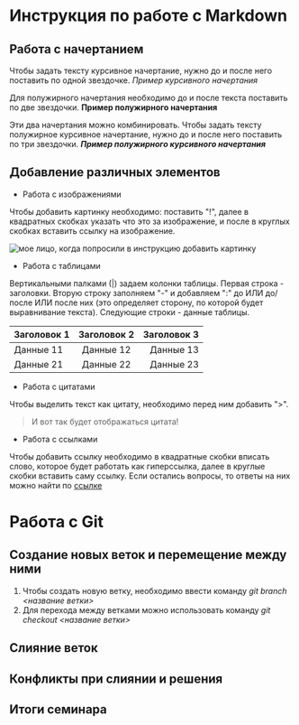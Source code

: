 # Инструкция по работе с Markdown

## Работа с начертанием

Чтобы задать тексту курсивное начертание, нужно до и после него поставить по одной звездочке.
*Пример курсивного начертания*

Для полужирного начертания необходимо до и после текста поставить по две звездочки.
**Пример полужирного начертания**

Эти два начертания можно комбинировать. Чтобы задать тексту полужирное курсивное начертание, нужно до и после него поставить по три звездочки.
***Пример полужирного курсивного начертания***

## Добавление различных элементов

* Работа с изображениями

Чтобы добавить картинку необходимо: поставить "!", далее в квадратных скобках указать что это за изображение, и после в круглых скобках вставить ссылку на изображение.

![мое лицо, когда попросили в инструкцию добавить картинку](https://i.pinimg.com/originals/d7/25/e1/d725e15124c4d858da4de83a94c8959a.jpg)

* Работа с таблицами 

Вертикальными палками (|) задаем колонки таблицы. Первая строка - заголовки. Вторую строку заполняем "-" и добавляем ":" до ИЛИ до/после ИЛИ после них (это определяет сторону, по которой будет выравнивание текста). Следующие строки - данные таблицы.

|Заголовок 1|Заголовок 2|Заголовок 3|
|-------------|:------------:|-------------:|
|Данные 11|Данные 12|Данные 13|
|Данные 21|Данные 22|Данные 23|

* Работа с цитатами

Чтобы выделить текст как цитату, необходимо перед ним добавить ">".
> И вот так будет отображаться цитата!

* Работа с ссылками

Чтобы добавить ссылку необходимо в квадратные скобки вписать слово, которое будет работать как гиперссылка, далее в круглые скобки вставить саму ссылку.
Если остались вопросы, то ответы на них можно найти по [ссылке](https://docs.microsoft.com/ru-ru/contribute/markdown-reference)

# Работа с Git
## Создание новых веток и перемещение между ними
1. Чтобы создать новую ветку, необходимо ввести команду _git branch <название ветки>_
2. Для перехода между ветками можно использовать команду _git checkout <название ветки>_
## Слияние веток

## Конфликты при слиянии и решения

## Итоги семинара